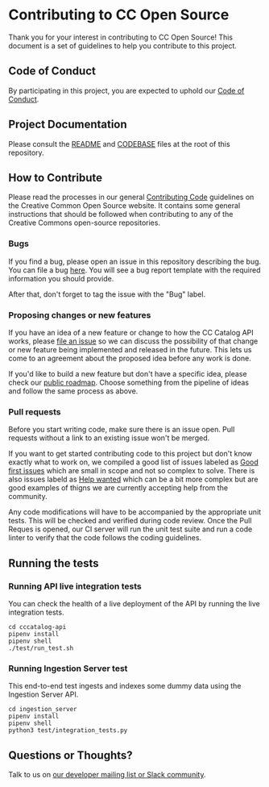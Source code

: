 # Contributing to CC Open Source

Thank you for your interest in contributing to CC Open Source! This document is a set of guidelines to help you contribute to this project.

## Code of Conduct

By participating in this project, you are expected to uphold our [Code of Conduct](https://creativecommons.github.io/community/code-of-conduct/).

## Project Documentation

Please consult the [README](./README.md) and [CODEBASE](./CODEBASE.md) files at the root of this repository.

## How to Contribute

Please read the processes in our general [Contributing Code](https://creativecommons.github.io/contributing-code/) guidelines on the Creative Common Open Source website. It contains some general instructions that should be followed when contributing to any of the Creative Commons open-source repositories.

### Bugs

If you find a bug, please open an issue in this repository describing the bug. You can file a bug [here](https://github.com/creativecommons/cccatalog-api/issues/new?template=bug_report.md). You will see a bug report template with the required information you should provide.

After that, don't forget to tag the issue with the "Bug" label.

### Proposing changes or new features

If you have an idea of a new feature or change to how the CC Catalog API works, please [file an issue](https://github.com/creativecommons/cccatalog-api/issues/new?template=feature_request.md) so we can discuss the possibility of that change or new feature being implemented and released in the future. This lets us come to an agreement about the proposed idea before any work is done.

If you'd like to build a new feature but don't have a specific idea, please check our [public roadmap](https://docs.google.com/document/d/19yH2V5K4nzWgEXaZhkzD1egzrRayyDdxlzxZOTCm_pc/). Choose something from the pipeline of ideas and follow the same process as above.

### Pull requests

Before you start writing code, make sure there is an issue open. Pull requests without a link to an existing issue won't be merged.

If you want to get started contributing code to this project but don't know exactly what to work on, we compiled a good list of issues labeled as [Good first issues](https://github.com/creativecommons/cccatalog-api/labels/good%20first%20issue) which are small in scope and not so complex to solve. There is also issues labeld as [Help wanted](https://github.com/creativecommons/cccatalog-api/labels/help%20wanted) which can be a bit more complex but are good examples of thigns we are currently accepting help from the community.

Any code modifications will have to be accompanied by the appropriate unit tests. This will be checked and verified during code review. Once the Pull Reques is opened, our CI server will run the unit test suite and run a code linter to verify that the code follows the coding guidelines.

## Running the tests

### Running API live integration tests
You can check the health of a live deployment of the API by running the live integration tests.
```
cd cccatalog-api
pipenv install
pipenv shell
./test/run_test.sh
```

### Running Ingestion Server test
This end-to-end test ingests and indexes some dummy data using the Ingestion Server API.

```
cd ingestion_server
pipenv install
pipenv shell
python3 test/integration_tests.py
```


## Questions or Thoughts?

Talk to us on [our developer mailing list or Slack community](https://creativecommons.github.io/community/).
